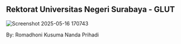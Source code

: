 ## Rektorat Universitas Negeri Surabaya - GLUT
![Screenshot 2025-05-16 170743](https://github.com/user-attachments/assets/5457f884-85c8-412c-89af-a5846c9e07c2)

By: Romadhoni Kusuma Nanda Prihadi
